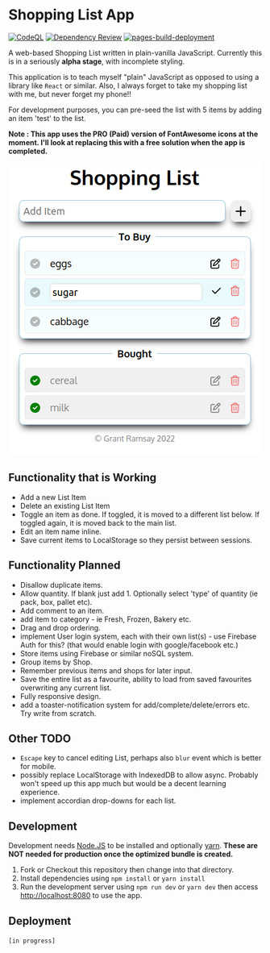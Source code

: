 # Shopping List App

[![CodeQL](https://github.com/seapagan/shopping-list/actions/workflows/codeql.yml/badge.svg)](https://github.com/seapagan/shopping-list/actions/workflows/codeql.yml) [![Dependency
Review](https://github.com/seapagan/shopping-list/actions/workflows/dependency-review.yml/badge.svg)](https://github.com/seapagan/shopping-list/actions/workflows/dependency-review.yml) [![pages-build-deployment](https://github.com/seapagan/shopping-list/actions/workflows/pages/pages-build-deployment/badge.svg)](https://github.com/seapagan/shopping-list/actions/workflows/pages/pages-build-deployment)

A web-based Shopping List written in plain-vanilla JavaScript. Currently this is
in a seriously **alpha stage**, with incomplete styling.

This application is to teach myself "plain" JavaScript as opposed to using a
library like `React` or similar. Also, I always forget to take my shopping list
with me, but never forget my phone!!

For development purposes, you can pre-seed the list with 5 items by adding an
item 'test' to the list.

**Note : This app uses the PRO (Paid) version of FontAwesome icons at the moment.
I'll look at replacing this with a free solution when the app is completed.**

![screenshot](images/screenshot.png)

## Functionality that is Working

- Add a new List Item
- Delete an existing List Item
- Toggle an item as done. If toggled, it is moved to a different list below. If
  toggled again, it is moved back to the main list.
- Edit an item name inline.
- Save current items to LocalStorage so they persist between sessions.

## Functionality Planned

- Disallow duplicate items.
- Allow quantity. If blank just add 1. Optionally select 'type' of quantity (ie
  pack, box, pallet etc).
- Add comment to an item.
- add item to category - ie Fresh, Frozen, Bakery etc.
- Drag and drop ordering.
- implement User login system, each with their own list(s) - use Firebase Auth
  for this? (that would enable login with google/facebook etc.)
- Store items using Firebase or similar noSQL system.
- Group items by Shop.
- Remember previous items and shops for later input.
- Save the entire list as a favourite, ability to load from saved favourites
  overwriting any current list.
- Fully responsive design.
- add a toaster-notification system for add/complete/delete/errors etc. Try
  write from scratch.

## Other TODO

- `Escape` key to cancel editing List, perhaps also `blur` event which is better
  for mobile.
- possibly replace LocalStorage with IndexedDB to allow async. Probably won't
  speed up this app much but would be a decent learning experience.
- implement accordian drop-downs for each list.

## Development

Development needs [Node.JS](https://nodejs.org/) to be installed and optionally
[yarn](https://yarnpkg.com/). **These are NOT needed for production once the
optimized bundle is created.**

1) Fork or Checkout this repository then change into that directory.
2) Install dependencies using `npm install` or `yarn install`
3) Run the development server using `npm run dev` or `yarn dev` then access
   <http://localhost:8080> to use the app.

## Deployment

`[in progress]`
